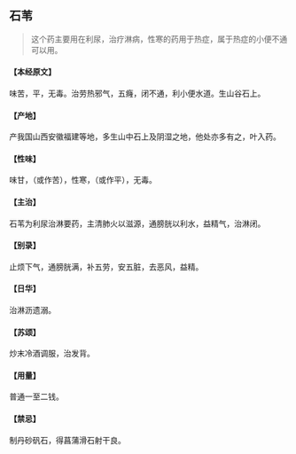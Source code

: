 ## 石苇

> 这个药主要用在利尿，治疗淋病，性寒的药用于热症，属于热症的小便不通可以用。

#### 【本经原文】
味苦，平，无毒。治劳热邪气，五癃，闭不通，利小便水道。生山谷石上。
#### 【产地】
产我国山西安徽福建等地，多生山中石上及阴湿之地，他处亦多有之，叶入药。
#### 【性味】
味甘，（或作苦），性寒，（或作平），无毒。
#### 【主治】
石苇为利尿治淋要药，主清肺火以滋源，通膀胱以利水，益精气，治淋闭。
#### 【别录】
止烦下气，通膀胱满，补五劳，安五脏，去恶风，益精。
#### 【日华】
治淋沥遗溺。
#### 【苏颂】
炒末冷酒调服，治发背。
#### 【用量】
普通一至二钱。
#### 【禁忌】
制丹砂矾石，得菖蒲滑石射干良。